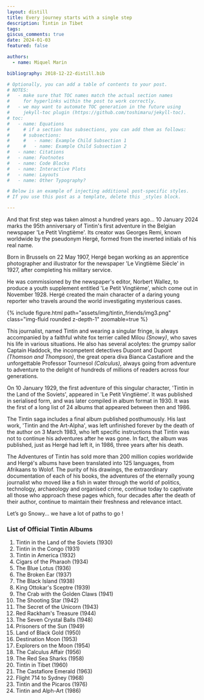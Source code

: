 ```yaml
---
layout: distill
title: Every journey starts with a single step
description: Tintin in Tibet
tags: 
giscus_comments: true
date: 2024-01-03
featured: false

authors:
  - name: Miquel Marin

bibliography: 2018-12-22-distill.bib

# Optionally, you can add a table of contents to your post.
# NOTES:
#   - make sure that TOC names match the actual section names
#     for hyperlinks within the post to work correctly.
#   - we may want to automate TOC generation in the future using
#     jekyll-toc plugin (https://github.com/toshimaru/jekyll-toc).
# toc:
#   - name: Equations
#     # if a section has subsections, you can add them as follows:
#     # subsections:
#     #   - name: Example Child Subsection 1
#     #   - name: Example Child Subsection 2
#   - name: Citations
#   - name: Footnotes
#   - name: Code Blocks
#   - name: Interactive Plots
#   - name: Layouts
#   - name: Other Typography?

# Below is an example of injecting additional post-specific styles.
# If you use this post as a template, delete this _styles block.

---
```



And that first step was taken almost a hundred years ago... 10 January 2024 marks the 95th anniversary of Tintin's first adventure in the Belgian newspaper 'Le Petit Vingtième'. Its creator was Georges Remi, known worldwide by the pseudonym Hergé, formed from the inverted initials of his real name.

Born in Brussels on 22 May 1907, Hergé began working as an apprentice photographer and illustrator for the newspaper 'Le Vingtième Siècle' in 1927, after completing his military service.

He was commissioned by the newspaper's editor, Norbert Wallez, to produce a youth supplement entitled 'Le Petit Vingtième', which come out in November 1928. Hergé created the main character of a daring young reporter who travels around the world investigating mysterious cases.

<div class="row mt-3">
    <div class="col-sm mt-3 mt-md-0">
        {% include figure.html path="assets/img/tintin_friends/img3.png" class="img-fluid rounded z-depth-1" zoomable=true %}
    </div>
</div>

This journalist, named Tintin and wearing a singular fringe, is always accompanied by a faithful white fox terrier called Milou <em>(Snowy)</em>, who saves his life in various situations.  He also has several acolytes: the grumpy sailor Captain Haddock, the incompetent detectives Dupont and Dupont <em>(Thomson and Thompson)</em>, the great opera diva Bianca Castafiore and the unforgettable Professor Tournesol <em>(Calculus)</em>, always going from adventure to adventure to the delight of hundreds of millions of readers across four generations.

On 10 January 1929, the first adventure of this singular character, 'Tintin in the Land of the Soviets', appeared in 'Le Petit Vingtième'. It was published in serialised form, and was later compiled in album format in 1930. It was the first of a long list of 24 albums that appeared between then and 1986.

The Tintin saga includes a final album published posthumously. His last work, 'Tintin and the Art-Alpha', was left unfinished forever by the death of the author on 3 March 1983, who left specific instructions that Tintin was not to continue his adventures after he was gone. In fact, the album was published, just as Hergé had left it, in 1986, three years after his death.

The Adventures of Tintin has sold more than 200 million copies worldwide and Hergé's albums have been translated into 125 languages, from Afrikaans to Wolof. The purity of his drawings, the extraordinary documentation of each of his books, the adventures of the eternally young journalist who moved like a fish in water through the world of politics, technology, archaeology and organised crime, continue today to captivate all those who approach these pages which, four decades after the death of their author, continue to maintain their freshness and relevance intact.

Let’s go Snowy… we have a lot of paths to go !

<h3>List of Official Tintin Albums</h3>

<ol>
  <li>Tintin in the Land of the Soviets (1930)</li>
  <li>Tintin in the Congo (1931)</li>
  <li>Tintin in America (1932)</li>
  <li>Cigars of the Pharaoh (1934)</li>
  <li>The Blue Lotus (1936)</li>
  <li>The Broken Ear (1937)</li>
  <li>The Black Island (1938)</li>
  <li>King Ottokar's Sceptre (1939)</li>
  <li>The Crab with the Golden Claws (1941)</li>
  <li>The Shooting Star (1942)</li>
  <li>The Secret of the Unicorn (1943)</li>
  <li>Red Rackham's Treasure (1944)</li>
  <li>The Seven Crystal Balls (1948)</li>
  <li>Prisoners of the Sun (1949)</li>
  <li>Land of Black Gold (1950)</li>
  <li>Destination Moon (1953)</li>
  <li>Explorers on the Moon (1954)</li>
  <li>The Calculus Affair (1956)</li>
  <li>The Red Sea Sharks (1958)</li>
  <li>Tintin in Tibet (1960)</li>
  <li>The Castafiore Emerald (1963)</li>
  <li>Flight 714 to Sydney (1968)</li>
  <li>Tintin and the Picaros (1976)</li>
  <li>Tintin and Alph-Art (1986)</li>
</ol>


<!-- To use display mode, again surround your expression with `$$` and place it as a separate paragraph.
Here is an example:

$$
\left( \sum_{k=1}^n a_k b_k \right)^2 \leq \left( \sum_{k=1}^n a_k^2 \right) \left( \sum_{k=1}^n b_k^2 \right)
$$

Note that MathJax 3 is [a major re-write of MathJax](https://docs.mathjax.org/en/latest/upgrading/whats-new-3.0.html) that brought a significant improvement to the loading and rendering speed, which is now [on par with KaTeX](http://www.intmath.com/cg5/katex-mathjax-comparison.php).

***

## Citations

Citations are then used in the article body with the `<d-cite>` tag.
The key attribute is a reference to the id provided in the bibliography.
The key attribute can take multiple ids, separated by commas.

The citation is presented inline like this: <d-cite key="gregor2015draw"></d-cite> (a number that displays more information on hover).
If you have an appendix, a bibliography is automatically created and populated in it.

Distill chose a numerical inline citation style to improve readability of citation dense articles and because many of the benefits of longer citations are obviated by displaying more information on hover.
However, we consider it good style to mention author last names if you discuss something at length and it fits into the flow well — the authors are human and it’s nice for them to have the community associate them with their work.

***

## Footnotes

Just wrap the text you would like to show up in a footnote in a `<d-footnote>` tag.
The number of the footnote will be automatically generated.<d-footnote>This will become a hoverable footnote.</d-footnote>

***

## Code Blocks

Syntax highlighting is provided within `<d-code>` tags.
An example of inline code snippets: `<d-code language="html">let x = 10;</d-code>`.
For larger blocks of code, add a `block` attribute:

<d-code block language="javascript">
  var x = 25;
  function(x) {
    return x * x;
  }
</d-code>

**Note:** `<d-code>` blocks do not look good in the dark mode.
You can always use the default code-highlight using the `highlight` liquid tag:

{% highlight javascript %}
var x = 25;
function(x) {
  return x * x;
}
{% endhighlight %}

***

## Interactive Plots

You can add interative plots using plotly + iframes :framed_picture:

<div class="l-page">
  <iframe src="{{ '/assets/plotly/demo.html' | relative_url }}" frameborder='0' scrolling='no' height="500px" width="100%" style="border: 1px dashed grey;"></iframe>
</div>

The plot must be generated separately and saved into an HTML file.
To generate the plot that you see above, you can use the following code snippet:

{% highlight python %}
import pandas as pd
import plotly.express as px
df = pd.read_csv(
  'https://raw.githubusercontent.com/plotly/datasets/master/earthquakes-23k.csv'
)
fig = px.density_mapbox(
  df,
  lat='Latitude',
  lon='Longitude',
  z='Magnitude',
  radius=10,
  center=dict(lat=0, lon=180),
  zoom=0,
  mapbox_style="stamen-terrain",
)
fig.show()
fig.write_html('assets/plotly/demo.html')
{% endhighlight %}

***

## Details boxes

Details boxes are collapsible boxes which hide additional information from the user. They can be added with the `details` liquid tag:

{% details Click here to know more %}
Additional details, where math $$ 2x - 1 $$ and `code` is rendered correctly.
{% enddetails %}

***

## Layouts

The main text column is referred to as the body.
It is the assumed layout of any direct descendants of the `d-article` element.

<div class="fake-img l-body">
  <p>.l-body</p>
</div>

For images you want to display a little larger, try `.l-page`:

<div class="fake-img l-page">
  <p>.l-page</p>
</div>

All of these have an outset variant if you want to poke out from the body text a little bit.
For instance:

<div class="fake-img l-body-outset">
  <p>.l-body-outset</p>
</div>

<div class="fake-img l-page-outset">
  <p>.l-page-outset</p>
</div>

Occasionally you’ll want to use the full browser width.
For this, use `.l-screen`.
You can also inset the element a little from the edge of the browser by using the inset variant.

<div class="fake-img l-screen">
  <p>.l-screen</p>
</div>
<div class="fake-img l-screen-inset">
  <p>.l-screen-inset</p>
</div>

The final layout is for marginalia, asides, and footnotes.
It does not interrupt the normal flow of `.l-body` sized text except on mobile screen sizes.

<div class="fake-img l-gutter">
  <p>.l-gutter</p>
</div>

***

## Other Typography?

Emphasis, aka italics, with *asterisks* (`*asterisks*`) or _underscores_ (`_underscores_`).

Strong emphasis, aka bold, with **asterisks** or __underscores__.

Combined emphasis with **asterisks and _underscores_**.

Strikethrough uses two tildes. ~~Scratch this.~~

1. First ordered list item
2. Another item
⋅⋅* Unordered sub-list.
1. Actual numbers don't matter, just that it's a number
⋅⋅1. Ordered sub-list
4. And another item.

⋅⋅⋅You can have properly indented paragraphs within list items. Notice the blank line above, and the leading spaces (at least one, but we'll use three here to also align the raw Markdown).

⋅⋅⋅To have a line break without a paragraph, you will need to use two trailing spaces.⋅⋅
⋅⋅⋅Note that this line is separate, but within the same paragraph.⋅⋅
⋅⋅⋅(This is contrary to the typical GFM line break behaviour, where trailing spaces are not required.)

* Unordered list can use asterisks
- Or minuses
+ Or pluses

[I'm an inline-style link](https://www.google.com)

[I'm an inline-style link with title](https://www.google.com "Google's Homepage")

[I'm a reference-style link][Arbitrary case-insensitive reference text]

[I'm a relative reference to a repository file](../blob/master/LICENSE)

[You can use numbers for reference-style link definitions][1]

Or leave it empty and use the [link text itself].

URLs and URLs in angle brackets will automatically get turned into links.
http://www.example.com or <http://www.example.com> and sometimes
example.com (but not on Github, for example).

Some text to show that the reference links can follow later.

[arbitrary case-insensitive reference text]: https://www.mozilla.org
[1]: http://slashdot.org
[link text itself]: http://www.reddit.com

Here's our logo (hover to see the title text):

Inline-style:
![alt text](https://github.com/adam-p/markdown-here/raw/master/src/common/images/icon48.png "Logo Title Text 1")

Reference-style:
![alt text][logo]

[logo]: https://github.com/adam-p/markdown-here/raw/master/src/common/images/icon48.png "Logo Title Text 2"

Inline `code` has `back-ticks around` it.

```javascript
var s = "JavaScript syntax highlighting";
alert(s);
```

```python
s = "Python syntax highlighting"
print s
```

```
No language indicated, so no syntax highlighting.
But let's throw in a <b>tag</b>.
```

Colons can be used to align columns.

| Tables        | Are           | Cool  |
| ------------- |:-------------:| -----:|
| col 3 is      | right-aligned | $1600 |
| col 2 is      | centered      |   $12 |
| zebra stripes | are neat      |    $1 |

There must be at least 3 dashes separating each header cell.
The outer pipes (|) are optional, and you don't need to make the
raw Markdown line up prettily. You can also use inline Markdown.

Markdown | Less | Pretty
--- | --- | ---
*Still* | `renders` | **nicely**
1 | 2 | 3

> Blockquotes are very handy in email to emulate reply text.
> This line is part of the same quote.

Quote break.

> This is a very long line that will still be quoted properly when it wraps. Oh boy let's keep writing to make sure this is long enough to actually wrap for everyone. Oh, you can *put* **Markdown** into a blockquote.


Here's a line for us to start with.

This line is separated from the one above by two newlines, so it will be a *separate paragraph*.

This line is also a separate paragraph, but...
This line is only separated by a single newline, so it's a separate line in the *same paragraph*. -->
